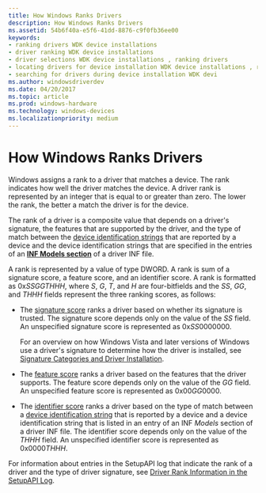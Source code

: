 ```yaml
---
title: How Windows Ranks Drivers
description: How Windows Ranks Drivers
ms.assetid: 54b6f40a-e5f6-41dd-8876-c9f0fb36ee00
keywords:
- ranking drivers WDK device installations
- driver ranking WDK device installations
- driver selections WDK device installations , ranking drivers
- locating drivers for device installation WDK device installations , ranking drivers
- searching for drivers during device installation WDK devi
ms.author: windowsdriverdev
ms.date: 04/20/2017
ms.topic: article
ms.prod: windows-hardware
ms.technology: windows-devices
ms.localizationpriority: medium
---
```


# How Windows Ranks Drivers


Windows assigns a rank to a driver that matches a device. The rank indicates how well the driver matches the device. A driver rank is represented by an integer that is equal to or greater than zero. The lower the rank, the better a match the driver is for the device.

The rank of a driver is a composite value that depends on a driver's signature, the features that are supported by the driver, and the type of match between the [device identification strings](device-identification-strings.md) that are reported by a device and the device identification strings that are specified in the entries of an [**INF Models section**](inf-models-section.md) of a driver INF file.

A rank is represented by a value of type DWORD. A rank is sum of a signature score, a feature score, and an identifier score. A rank is formatted as 0x*SSGGTHHH*, where *S*, *G*, *T*, and *H* are four-bitfields and the *SS*, *GG*, and *THHH* fields represent the three ranking scores, as follows:

-   The [signature score](signature-score--windows-vista-and-later-.md) ranks a driver based on whether its signature is trusted. The signature score depends only on the value of the *SS* field. An unspecified signature score is represented as 0x*SS*0000000.

    For an overview on how Windows Vista and later versions of Windows use a driver's signature to determine how the driver is installed, see [Signature Categories and Driver Installation](signature-categories-and-driver-installation.md).

-   The [feature score](feature-score--windows-vista-and-later-.md) ranks a driver based on the features that the driver supports. The feature score depends only on the value of the *GG* field. An unspecified feature score is represented as 0x00*GG*0000.

-   The [identifier score](identifier-score--windows-vista-and-later-.md) ranks a driver based on the type of match between a [device identification string](device-identification-strings.md) that is reported by a device and a device identification string that is listed in an entry of an INF *Models* section of a driver INF file. The identifier score depends only on the value of the *THHH* field. An unspecified identifier score is represented as 0x0000*THHH*.

For information about entries in the SetupAPI log that indicate the rank of a driver and the type of driver signature, see [Driver Rank Information in the SetupAPI Log](driver-rank-information-in-the-setupapi-log.md).

 

 





